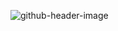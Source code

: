 ![github-header-image](https://user-images.githubusercontent.com/98752654/224385699-1924ea28-8aec-4c8b-872b-cb24f0e03c0e.png)



